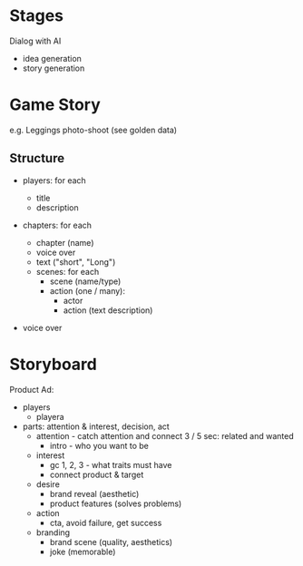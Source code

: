 # Stages
Dialog with AI 
- idea generation
- story generation

# Game Story
e.g. Leggings photo-shoot (see golden data)

## Structure
- players: for each
  - title
  - description
- chapters: for each
  - chapter (name)
  - voice over
  - text ("short", "Long")
  - scenes: for each
    - scene (name/type)
    - action (one / many):
      - actor
      - action (text description)
    
- voice over


# Storyboard

Product Ad:
- players
  - playera
- parts: attention & interest, decision, act
  - attention - catch attention and connect 3 / 5 sec: related and wanted
    - intro - who you want to be
  - interest
    - gc 1, 2, 3 - what traits must have
    - connect product & target
  - desire
    - brand reveal (aesthetic)
    - product features (solves problems)
  - action
    - cta, avoid failure, get success
  - branding
    - brand scene (quality, aesthetics)
    - joke (memorable)

